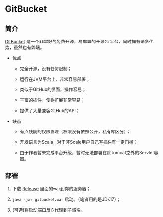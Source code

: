 # GitBucket

## 简介

[GitBucket](https://gitbucket.github.io/)
是一个非常好的免费开源，易部署的开源Git平台，同时拥有诸多优势，虽然也有弊端。

-   优点

    -   完全开源，没有任何限制；

    -   运行在JVM平台上，非常容易部署；

    -   类似于GitHub的界面，操作容易；

    -   丰富的插件，使得扩展非常容易；

    -   提供了大量兼容GitHub的API；

-   缺点

    -   有点残废的权限管理（权限没有依照公开，私有库区分）；

    -   开发语言为Scala，对于非Scale用户自己写插件有一定门槛；

    -   由于作者暂未完成平台升级，暂时无法部署在除Tomcat之外的Servlet容器。

## 部署

1.  下载 [Release](https://github.com/gitbucket/gitbucket/releases)
    里面的war到你的服务器；

2.  `java -jar gitbucket.war` 启动。（笔者用的是JDK17）；

3.  (可选)将启动端口反向代理到子域名。
